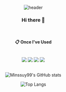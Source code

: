 <div align="center"> 



![header](https://capsule-render.vercel.app/api?type=waving&height=300&color=gradient&text=Minssuy99)
 <br/>
 
### Hi there 👋

 <br/>
 
####  :clipboard: Once I've Used 
  
 <br/>
<img src="https://img.shields.io/badge/Unity-000000?Style=for-the-badge&logo=Unity&logoColor=white">
<img src="https://img.shields.io/badge/Csharp-512BD4?style=for-the-badge&logo=Csharp&logoColor=white">
<img src="https://img.shields.io/badge/github-181717?style=for-the-badge&logo=github&logoColor=white">
<img src="https://img.shields.io/badge/Visual Studio-5C2D91?style=for-the-badge&logo=Visual Studio&logoColor=white">
 
   <br/>
   
   <br/>


![Minssuy99's GitHub stats](https://github-readme-stats.vercel.app/api?username=minssuy99&rank_icon=github&show_icons=true&theme=dark) <!-- 기본값 : default -->

![Top Langs](https://github-readme-stats.vercel.app/api/top-langs/?username=minssuy99&layout=compact&theme=dark&size_weight=0.5&count_weight=0.5)  <!-- 기본값 : compact -->


</div>
